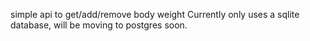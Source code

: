 simple api to get/add/remove body weight
Currently only uses a sqlite database, will be moving to postgres soon.
